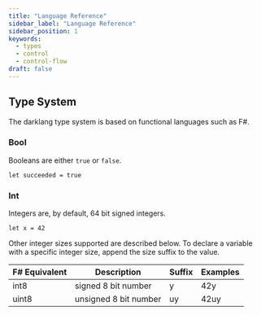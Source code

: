 ```yaml
---
title: "Language Reference"
sidebar_label: "Language Reference"
sidebar_position: 1
keywords:
  - types
  - control
  - control-flow
draft: false
---
```


## Type System

The darklang type system is based on functional languages such as F#.

### Bool

Booleans are either `true` or `false`.

```darklang
let succeeded = true
```

### Int

Integers are, by default, 64 bit signed integers.

```darklang
let x = 42
```

Other integer sizes supported are described below. To declare a variable with a
specific integer size, append the size suffix to the value.

| F# Equivalent | Description           | Suffix | Examples |
| ------------- | --------------------- | ------ | -------- |
| int8          | signed 8 bit number   | y      | 42y      |
| uint8         | unsigned 8 bit number | uy     | 42uy     |
